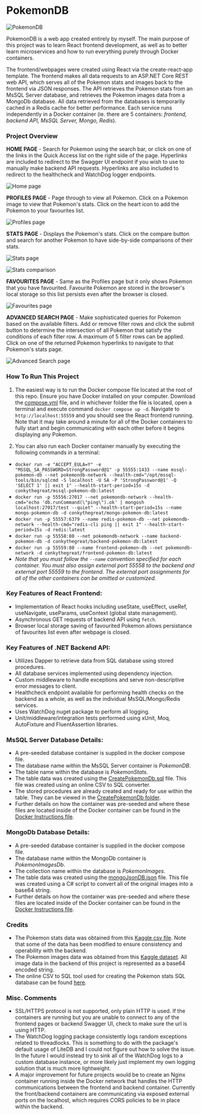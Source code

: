 # PokemonDB 

![PokemonDB](/Images/Logo.PNG)

PokemonDB is a web app created entirely by myself. The main purpose of this project was to learn React frontend development, as well as to better learn microservices and how to run everything purely through Docker containers.

The frontend/webpages were created using React via the create-react-app template. The frontend makes all data requests to an ASP.NET Core REST web API, which serves all of the Pokemon stats and images back to the frontend via JSON responses. The API retrieves the Pokemon stats from an MsSQL Server database, and retrieves the Pokemon images data from a MongoDb database. All data retrieved from the databases is temporarily cached in a Redis cache for better performance. Each service runs independently in a Docker container (ie. there are 5 containers: *frontend, backend API, MsSQL Server, Mongo, Redis*). 

### Project Overview

**HOME PAGE** - Search for Pokemon using the search bar, or click on one of the links in the Quick Access list on the right side of the page. Hyperlinks are included to redirect to the Swagger UI endpoint if you wish to use to manually make backend API requests. Hyperlinks are also included to redirect to the healthcheck and WatchDog logger endpoints.

![Home page](/Images/Home.PNG)

**PROFILES PAGE** - Page through to view all Pokemon. Click on a Pokemon image to view that Pokemon's stats. Click on the heart icon to add the Pokemon to your favourites list.

![Profiles page](/Images/Profiles.PNG)

**STATS PAGE** - Displays the Pokemon's stats. Click on the compare button and search for another Pokemon to have side-by-side comparisons of their stats.

![Stats page](/Images/Stat.PNG)

![Stats comparison](/Images/Stats.PNG)

**FAVOURITES PAGE** - Same as the Profiles page but it only shows Pokemon that you have favourited. Favourite Pokemon are stored in the browser's local storage so this list persists even after the browser is closed.

![Favourites page](/Images/Favourites.PNG)

**ADVANCED SEARCH PAGE** - Make sophisticated queries for Pokemon based on the available filters. Add or remove filter rows and click the submit button to determine the intersection of all Pokemon that satisfy the conditions of each filter row. A maximum of 5 filter rows can be applied. Click on one of the returned Pokemon hyperlinks to navigate to that Pokemon's stats page.

![Advanced Search page](/Images/AdvancedSearch.PNG)

### How To Run This Project

1. The easiest way is to run the Docker compose file located at the root of this repo. Ensure you have Docker installed on your computer. Download the [compose.yml](compose.yml) file, and in whichever folder the file is located, open a terminal and execute command `docker compose up -d`. Navigate to `http://localhost:55559` and you should see the React frontend running. Note that it may take around a minute for all of the Docker containers to fully start and begin communicating with each other before it begins displaying any Pokemon.

2. You can also run each Docker container manually by executing the following commands in a terminal:

- `docker run -e "ACCEPT_EULA=Y" -e "MSSQL_SA_PASSWORD=StrongPassword@1" -p 55555:1433 --name mssql-pokemon-db --net pokemondb-network --health-cmd="/opt/mssql-tools/bin/sqlcmd -S localhost -U SA -P 'StrongPassword@1' -Q 'SELECT 1' || exit 1" --health-start-period=15s -d conkythegreat/mssql-pokemon-db:latest`
- `docker run -p 55556:27017 --net pokemondb-network --health-cmd="echo 'db.runCommand(\"ping\").ok' | mongosh localhost:27017/test --quiet" --health-start-period=15s --name mongo-pokemon-db -d conkythegreat/mongo-pokemon-db:latest`
- `docker run -p 55557:6379 --name redis-pokemon-db --net pokemondb-network --health-cmd="redis-cli ping || exit 1" --health-start-period=15s -d redis:latest`
- `docker run -p 55558:80 --net pokemondb-network --name backend-pokemon-db -d conkythegreat/backend-pokemon-db:latest`
- `docker run -p 55559:80 --name frontend-pokemon-db --net pokemondb-network -d conkythegreat/frontend-pokemon-db:latest`
- *Note that you must follow the `--name` convention specified for each container. You must also assign external port 55558 to the backend and external port 55559 to the frontend. The external port assignments for all of the other containers can be omitted or customized.*

### Key Features of React Frontend:

- Implementation of React hooks including useState, useEffect, useRef, useNavigate, useParams, useContext (global state management).
- Asynchronous GET requests of backend API using `fetch`.
- Browser local storage saving of favourited Pokemon allows persistance of favourites list even after webpage is closed.

### Key Features of .NET Backend API:

- Utilizes Dapper to retrieve data from SQL database using stored procedures.
- All database services implemented using dependency injection.
- Custom middleware to handle exceptions and serve non-descriptive error messages to client.
- Healthcheck endpoint available for performing health checks on the backend as a whole, as well as the individual MsSQL/Mongo/Redis services.
- Uses WatchDog nuget package to perform all logging.
- Unit/middleware/integration tests performed using xUnit, Moq, AutoFixture and FluentAssertion libraries.

### MsSQL Server Database Details:

- A pre-seeded database container is supplied in the docker compose file.
- The database name within the MsSQL Server container is *PokemonDB*.
- The table name within the database is *PokemonStats*.
- The table data was created using the [CreatePokemonDb.sql](/MsSQL%20-%20Pokemon%20stats/CreatePokemonDB/CreatePokemonDB.sql) file. This file was created using an online CSV to SQL converter.
- The stored procedures are already created and ready for use within the table. They can be viewed in the [CreatePokemonDb folder](/MsSQL%20-%20Pokemon%20stats/CreatePokemonDB).
- Further details on how the container was pre-seeded and where these files are located inside of the Docker container can be found in the [Docker Instructions file](Docker%20Instructions.txt).

### MongoDb Database Details:

- A pre-seeded database container is supplied in the docker compose file.
- The database name within the MongoDb container is *PokemonImagesDb*.
- The collection name within the database is *PokemonImages*.
- The table data was created using the [mongoJsonDB.json](/Mongo%20-%20Pokemon%20images/mongoJsonDB/mongoJsonDB.json) file. This file was created using a C# script to convert all of the original images into a base64 string.
- Further details on how the container was pre-seeded and where these files are located inside of the Docker container can be found in the [Docker Instructions file](Docker%20Instructions.txt).

### Credits

- The Pokemon stats data was obtained from this [Kaggle csv file](https://www.kaggle.com/datasets/rounakbanik/pokemon). Note that some of the data has been modified to ensure consistency and operability with the backend.
- The Pokemon images data was obtained from this [Kaggle dataset](https://www.kaggle.com/datasets/kvpratama/pokemon-images-dataset). All image data in the backend of this project is represented as a base64 encoded string.
- The online CSV to SQL tool used for creating the Pokemon stats SQL database can be found [here](https://www.convertcsv.com/csv-to-sql.htm).

### Misc. Comments

- SSL/HTTPS protocol is not supported, only plain HTTP is used. If the containers are running but you are unable to connect to any of the frontend pages or backend Swagger UI, check to make sure the url is using HTTP.
- The WatchDog logging package consistently logs random exceptions related to threadlocks. This is something to do with the package's default usage of LiteDB and I could not figure out how to solve the issue. In the future I would instead try to sink all of the WatchDog logs to a custom database instance, or more likely just implement my own logging solution that is much more lightweight. 
- A major improvement for future projects would be to create an Nginx container running inside the Docker network that handles the HTTP communications between the frontend and backend container. Currently the front/backend containers are communicating via exposed external ports on the localhost, which requires CORS policies to be in place within the backend.
